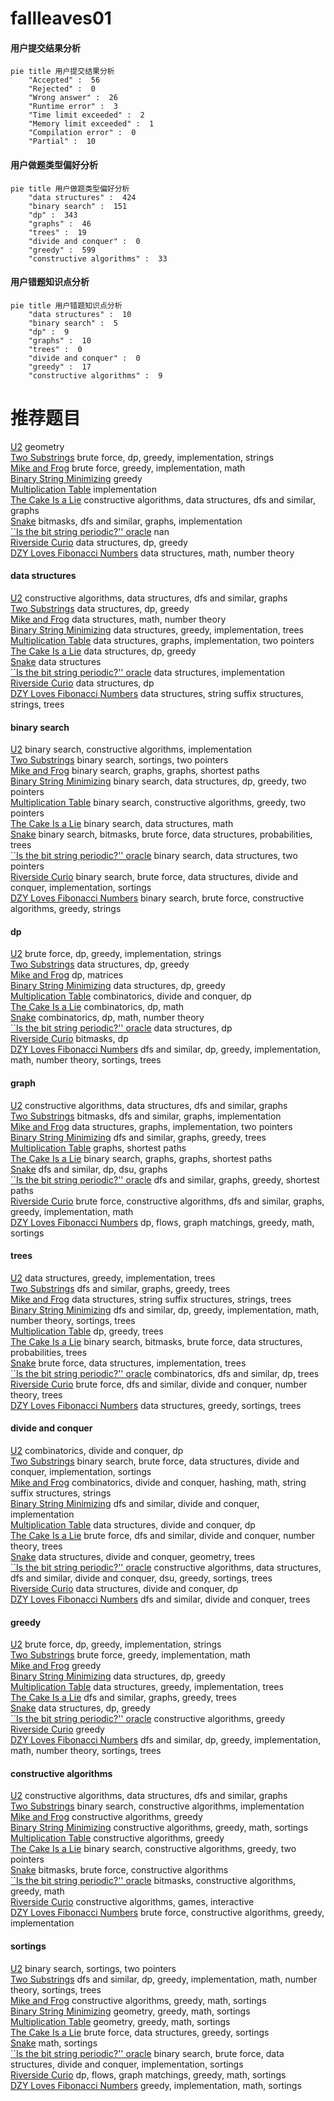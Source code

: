 # fallleaves01
<!-- tabs:start -->
#### **用户提交结果分析**

```mermaid
pie title 用户提交结果分析
    "Accepted" :  56
    "Rejected" :  0
    "Wrong answer" :  26
    "Runtime error" :  3
    "Time limit exceeded" :  2
    "Memory limit exceeded" :  1
    "Compilation error" :  0
    "Partial" :  10
```
#### **用户做题类型偏好分析**

```mermaid
pie title 用户做题类型偏好分析
    "data structures" :  424
    "binary search" :  151
    "dp" :  343
    "graphs" :  46
    "trees" :  19
    "divide and conquer" :  0
    "greedy" :  599
    "constructive algorithms" :  33
```
#### **用户错题知识点分析**

```mermaid
pie title 用户错题知识点分析
    "data structures" :  10
    "binary search" :  5
    "dp" :  9
    "graphs" :  10
    "trees" :  0
    "divide and conquer" :  0
    "greedy" :  17
    "constructive algorithms" :  9
```
<!-- tabs:end -->
# 推荐题目
[U2](https://codeforces.com/contest/1143/problem/F)		geometry		  
[Two Substrings](http://codeforces.com/problemset/problem/550/A)		brute force,
                        dp,
                        greedy,
                        implementation,
                        strings		  
[Mike and Frog](http://codeforces.com/problemset/problem/547/A)		brute force,
                        greedy,
                        implementation,
                        math		  
[Binary String Minimizing](https://codeforces.com/contest/1432/problem/E)		greedy		  
[Multiplication Table](http://codeforces.com/problemset/problem/39/H)		implementation		  
[The Cake Is a Lie](http://codeforces.com/problemset/problem/1282/E)		constructive algorithms,
                        data structures,
                        dfs and similar,
                        graphs		  
[Snake](http://codeforces.com/problemset/problem/225/D)		bitmasks,
                        dfs and similar,
                        graphs,
                        implementation		  
[``Is the bit string periodic?'' oracle](http://codeforces.com/problemset/problem/1116/C2)		nan		  
[Riverside Curio](https://codeforces.com/contest/957/problem/D)		data structures,
                        dp,
                        greedy		  
[DZY Loves Fibonacci Numbers](http://codeforces.com/problemset/problem/446/C)		data structures,
                        math,
                        number theory		  
<!-- tabs:start -->
#### **data structures**
[U2](http://codeforces.com/problemset/problem/1282/E)		constructive algorithms,
                        data structures,
                        dfs and similar,
                        graphs		  
[Two Substrings](https://codeforces.com/contest/957/problem/D)		data structures,
                        dp,
                        greedy		  
[Mike and Frog](http://codeforces.com/problemset/problem/446/C)		data structures,
                        math,
                        number theory		  
[Binary String Minimizing](http://codeforces.com/problemset/problem/1385/F)		data structures,
                        greedy,
                        implementation,
                        trees		  
[Multiplication Table](http://codeforces.com/problemset/problem/420/C)		data structures,
                        graphs,
                        implementation,
                        two pointers		  
[The Cake Is a Lie](http://codeforces.com/problemset/problem/675/E)		data structures,
                        dp,
                        greedy		  
[Snake](http://codeforces.com/problemset/problem/755/D)		data structures		  
[``Is the bit string periodic?'' oracle](http://codeforces.com/problemset/problem/1213/B)		data structures,
                        implementation		  
[Riverside Curio](http://codeforces.com/problemset/problem/568/E)		data structures,
                        dp		  
[DZY Loves Fibonacci Numbers](http://codeforces.com/problemset/problem/1437/G)		data structures,
                        string suffix structures,
                        strings,
                        trees		  
#### **binary search**
[U2](http://codeforces.com/problemset/problem/815/E)		binary search,
                        constructive algorithms,
                        implementation		  
[Two Substrings](http://codeforces.com/problemset/problem/231/C)		binary search,
                        sortings,
                        two pointers		  
[Mike and Frog](https://codeforces.com/contest/1262/problem/E)		binary search,
                        graphs,
                        graphs,
                        shortest paths		  
[Binary String Minimizing](http://codeforces.com/problemset/problem/1492/C)		binary search,
                        data structures,
                        dp,
                        greedy,
                        two pointers		  
[Multiplication Table](http://codeforces.com/problemset/problem/1463/D)		binary search,
                        constructive algorithms,
                        greedy,
                        two pointers		  
[The Cake Is a Lie](http://codeforces.com/problemset/problem/1490/G)		binary search,
                        data structures,
                        math		  
[Snake](http://codeforces.com/problemset/problem/1479/D)		binary search,
                        bitmasks,
                        brute force,
                        data structures,
                        probabilities,
                        trees		  
[``Is the bit string periodic?'' oracle](http://codeforces.com/problemset/problem/1436/E)		binary search,
                        data structures,
                        two pointers		  
[Riverside Curio](http://codeforces.com/problemset/problem/1461/D)		binary search,
                        brute force,
                        data structures,
                        divide and conquer,
                        implementation,
                        sortings		  
[DZY Loves Fibonacci Numbers](http://codeforces.com/problemset/problem/1493/C)		binary search,
                        brute force,
                        constructive algorithms,
                        greedy,
                        strings		  
#### **dp**
[U2](http://codeforces.com/problemset/problem/550/A)		brute force,
                        dp,
                        greedy,
                        implementation,
                        strings		  
[Two Substrings](https://codeforces.com/contest/957/problem/D)		data structures,
                        dp,
                        greedy		  
[Mike and Frog](http://codeforces.com/problemset/problem/497/E)		dp,
                        matrices		  
[Binary String Minimizing](http://codeforces.com/problemset/problem/675/E)		data structures,
                        dp,
                        greedy		  
[Multiplication Table](http://codeforces.com/problemset/problem/1140/E)		combinatorics,
                        divide and conquer,
                        dp		  
[The Cake Is a Lie](http://codeforces.com/problemset/problem/1452/D)		combinatorics,
                        dp,
                        math		  
[Snake](https://codeforces.com/contest/560/problem/E)		combinatorics,
                        dp,
                        math,
                        number theory		  
[``Is the bit string periodic?'' oracle](http://codeforces.com/problemset/problem/568/E)		data structures,
                        dp		  
[Riverside Curio](http://codeforces.com/problemset/problem/845/F)		bitmasks,
                        dp		  
[DZY Loves Fibonacci Numbers](http://codeforces.com/problemset/problem/1401/D)		dfs and similar,
                        dp,
                        greedy,
                        implementation,
                        math,
                        number theory,
                        sortings,
                        trees		  
#### **graph**
[U2](http://codeforces.com/problemset/problem/1282/E)		constructive algorithms,
                        data structures,
                        dfs and similar,
                        graphs		  
[Two Substrings](http://codeforces.com/problemset/problem/225/D)		bitmasks,
                        dfs and similar,
                        graphs,
                        implementation		  
[Mike and Frog](http://codeforces.com/problemset/problem/420/C)		data structures,
                        graphs,
                        implementation,
                        two pointers		  
[Binary String Minimizing](https://codeforces.com/contest/1281/problem/E)		dfs and similar,
                        graphs,
                        greedy,
                        trees		  
[Multiplication Table](http://codeforces.com/problemset/problem/1473/E)		graphs,
                        shortest paths		  
[The Cake Is a Lie](https://codeforces.com/contest/1262/problem/E)		binary search,
                        graphs,
                        graphs,
                        shortest paths		  
[Snake](http://codeforces.com/problemset/problem/505/B)		dfs and similar,
                        dp,
                        dsu,
                        graphs		  
[``Is the bit string periodic?'' oracle](http://codeforces.com/problemset/problem/1442/C)		dfs and similar,
                        graphs,
                        greedy,
                        shortest paths		  
[Riverside Curio](http://codeforces.com/problemset/problem/1487/C)		brute force,
                        constructive algorithms,
                        dfs and similar,
                        graphs,
                        greedy,
                        implementation,
                        math		  
[DZY Loves Fibonacci Numbers](http://codeforces.com/problemset/problem/1437/C)		dp,
                        flows,
                        graph matchings,
                        greedy,
                        math,
                        sortings		  
#### **trees**
[U2](http://codeforces.com/problemset/problem/1385/F)		data structures,
                        greedy,
                        implementation,
                        trees		  
[Two Substrings](https://codeforces.com/contest/1281/problem/E)		dfs and similar,
                        graphs,
                        greedy,
                        trees		  
[Mike and Frog](http://codeforces.com/problemset/problem/1437/G)		data structures,
                        string suffix structures,
                        strings,
                        trees		  
[Binary String Minimizing](http://codeforces.com/problemset/problem/1401/D)		dfs and similar,
                        dp,
                        greedy,
                        implementation,
                        math,
                        number theory,
                        sortings,
                        trees		  
[Multiplication Table](http://codeforces.com/problemset/problem/1280/D)		dp,
                        greedy,
                        trees		  
[The Cake Is a Lie](http://codeforces.com/problemset/problem/1479/D)		binary search,
                        bitmasks,
                        brute force,
                        data structures,
                        probabilities,
                        trees		  
[Snake](http://codeforces.com/problemset/problem/1511/C)		brute force,
                        data structures,
                        implementation,
                        trees		  
[``Is the bit string periodic?'' oracle](http://codeforces.com/problemset/problem/1499/F)		combinatorics,
                        dfs and similar,
                        dp,
                        trees		  
[Riverside Curio](http://codeforces.com/problemset/problem/1491/E)		brute force,
                        dfs and similar,
                        divide and conquer,
                        number theory,
                        trees		  
[DZY Loves Fibonacci Numbers](http://codeforces.com/problemset/problem/1466/D)		data structures,
                        greedy,
                        sortings,
                        trees		  
#### **divide and conquer**
[U2](http://codeforces.com/problemset/problem/1140/E)		combinatorics,
                        divide and conquer,
                        dp		  
[Two Substrings](http://codeforces.com/problemset/problem/1461/D)		binary search,
                        brute force,
                        data structures,
                        divide and conquer,
                        implementation,
                        sortings		  
[Mike and Frog](http://codeforces.com/problemset/problem/1466/G)		combinatorics,
                        divide and conquer,
                        hashing,
                        math,
                        string suffix structures,
                        strings		  
[Binary String Minimizing](http://codeforces.com/problemset/problem/1490/D)		dfs and similar,
                        divide and conquer,
                        implementation		  
[Multiplication Table](https://codeforces.com/contest/1483/problem/C)		data structures,
                        divide and conquer,
                        dp		  
[The Cake Is a Lie](http://codeforces.com/problemset/problem/1491/E)		brute force,
                        dfs and similar,
                        divide and conquer,
                        number theory,
                        trees		  
[Snake](http://codeforces.com/problemset/problem/1303/G)		data structures,
                        divide and conquer,
                        geometry,
                        trees		  
[``Is the bit string periodic?'' oracle](http://codeforces.com/problemset/problem/1494/D)		constructive algorithms,
                        data structures,
                        dfs and similar,
                        divide and conquer,
                        dsu,
                        greedy,
                        sortings,
                        trees		  
[Riverside Curio](http://codeforces.com/problemset/problem/1482/E)		data structures,
                        divide and conquer,
                        dp		  
[DZY Loves Fibonacci Numbers](http://codeforces.com/problemset/problem/566/C)		dfs and similar,
                        divide and conquer,
                        trees		  
#### **greedy**
[U2](http://codeforces.com/problemset/problem/550/A)		brute force,
                        dp,
                        greedy,
                        implementation,
                        strings		  
[Two Substrings](http://codeforces.com/problemset/problem/547/A)		brute force,
                        greedy,
                        implementation,
                        math		  
[Mike and Frog](https://codeforces.com/contest/1432/problem/E)		greedy		  
[Binary String Minimizing](https://codeforces.com/contest/957/problem/D)		data structures,
                        dp,
                        greedy		  
[Multiplication Table](http://codeforces.com/problemset/problem/1385/F)		data structures,
                        greedy,
                        implementation,
                        trees		  
[The Cake Is a Lie](https://codeforces.com/contest/1281/problem/E)		dfs and similar,
                        graphs,
                        greedy,
                        trees		  
[Snake](http://codeforces.com/problemset/problem/675/E)		data structures,
                        dp,
                        greedy		  
[``Is the bit string periodic?'' oracle](https://codeforces.com/contest/790/problem/A)		constructive algorithms,
                        greedy		  
[Riverside Curio](http://codeforces.com/problemset/problem/1399/B)		greedy		  
[DZY Loves Fibonacci Numbers](http://codeforces.com/problemset/problem/1401/D)		dfs and similar,
                        dp,
                        greedy,
                        implementation,
                        math,
                        number theory,
                        sortings,
                        trees		  
#### **constructive algorithms**
[U2](http://codeforces.com/problemset/problem/1282/E)		constructive algorithms,
                        data structures,
                        dfs and similar,
                        graphs		  
[Two Substrings](http://codeforces.com/problemset/problem/815/E)		binary search,
                        constructive algorithms,
                        implementation		  
[Mike and Frog](https://codeforces.com/contest/790/problem/A)		constructive algorithms,
                        greedy		  
[Binary String Minimizing](http://codeforces.com/problemset/problem/1043/E)		constructive algorithms,
                        greedy,
                        math,
                        sortings		  
[Multiplication Table](http://codeforces.com/problemset/problem/1493/A)		constructive algorithms,
                        greedy		  
[The Cake Is a Lie](http://codeforces.com/problemset/problem/1463/D)		binary search,
                        constructive algorithms,
                        greedy,
                        two pointers		  
[Snake](https://codeforces.com/contest/1456/problem/B)		bitmasks,
                        brute force,
                        constructive algorithms		  
[``Is the bit string periodic?'' oracle](http://codeforces.com/problemset/problem/1492/D)		bitmasks,
                        constructive algorithms,
                        greedy,
                        math		  
[Riverside Curio](https://codeforces.com/contest/1504/problem/D)		constructive algorithms,
                        games,
                        interactive		  
[DZY Loves Fibonacci Numbers](https://codeforces.com/contest/1483/problem/A)		brute force,
                        constructive algorithms,
                        greedy,
                        implementation		  
#### **sortings**
[U2](http://codeforces.com/problemset/problem/231/C)		binary search,
                        sortings,
                        two pointers		  
[Two Substrings](http://codeforces.com/problemset/problem/1401/D)		dfs and similar,
                        dp,
                        greedy,
                        implementation,
                        math,
                        number theory,
                        sortings,
                        trees		  
[Mike and Frog](http://codeforces.com/problemset/problem/1043/E)		constructive algorithms,
                        greedy,
                        math,
                        sortings		  
[Binary String Minimizing](https://codeforces.com/contest/1496/problem/C)		geometry,
                        greedy,
                        math,
                        sortings		  
[Multiplication Table](http://codeforces.com/problemset/problem/1495/A)		geometry,
                        greedy,
                        math,
                        sortings		  
[The Cake Is a Lie](http://codeforces.com/problemset/problem/1497/A)		brute force,
                        data structures,
                        greedy,
                        sortings		  
[Snake](http://codeforces.com/problemset/problem/1427/A)		math,
                        sortings		  
[``Is the bit string periodic?'' oracle](http://codeforces.com/problemset/problem/1461/D)		binary search,
                        brute force,
                        data structures,
                        divide and conquer,
                        implementation,
                        sortings		  
[Riverside Curio](http://codeforces.com/problemset/problem/1437/C)		dp,
                        flows,
                        graph matchings,
                        greedy,
                        math,
                        sortings		  
[DZY Loves Fibonacci Numbers](http://codeforces.com/problemset/problem/1473/A)		greedy,
                        implementation,
                        math,
                        sortings		  
<!-- tabs:end -->
